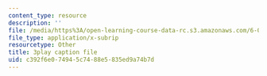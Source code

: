 ```yaml
---
content_type: resource
description: ''
file: /media/https%3A/open-learning-course-data-rc.s3.amazonaws.com/6-034-artificial-intelligence-fall-2010/c392f6e074945c7488e5835ed9a74b7d_TjZBTDzGeGg.vtt
file_type: application/x-subrip
resourcetype: Other
title: 3play caption file
uid: c392f6e0-7494-5c74-88e5-835ed9a74b7d
---
```

